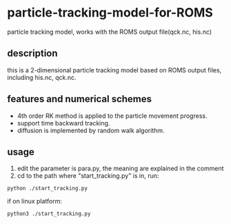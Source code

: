 # particle-tracking-model-for-ROMS
particle tracking model, works with the ROMS output file(qck.nc, his.nc)

## description
this is a 2-dimensional particle tracking model based on ROMS output files, including his.nc, qck.nc.

## features and numerical schemes
* 4th order RK method is applied to the particle movement progress.
* support time backward tracking.
* diffusion is implemented by random walk algorithm.

## usage
1. edit the parameter is para.py, the meaning are explained in the comment
2. cd to the path where "start_tracking.py" is in, run:
~~~
python ./start_tracking.py
~~~
if on linux platform:
~~~
python3 ./start_tracking.py
~~~
